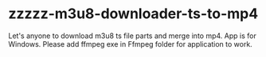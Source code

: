 # zzzzz-m3u8-downloader-ts-to-mp4
Let's anyone to download m3u8 ts file parts and merge into mp4.
App is for Windows.
Please add ffmpeg exe in Ffmpeg folder for application to work.
